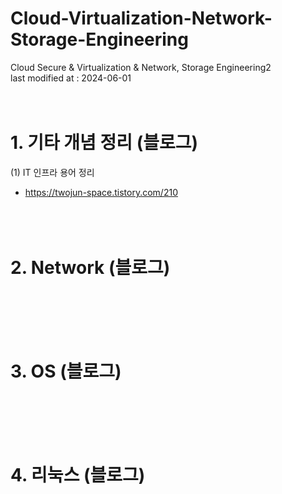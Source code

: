 # Cloud-Virtualization-Network-Storage-Engineering
Cloud Secure &amp; Virtualization &amp; Network, Storage Engineering2 </br>
last modified at : 2024-06-01</br></br></br>




# 1. 기타 개념 정리 (블로그) 
(1) IT 인프라 용어 정리 
- https://twojun-space.tistory.com/210 </br></br></br></br>



# 2. Network (블로그) 
</br></br></br></br>




# 3. OS (블로그) 
</br></br></br></br>



# 4. 리눅스 (블로그) 

